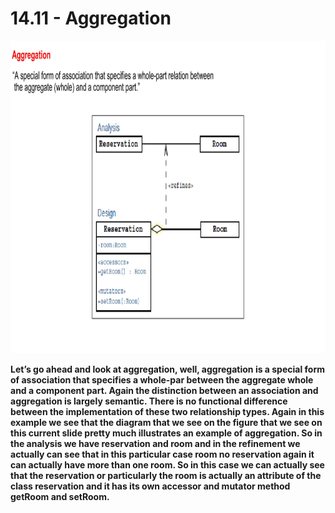 # 14.11 - Aggregation

<img src="/images/14_11_01.jpg" width="800" height="500">

**Let’s go ahead and look at aggregation, well, aggregation is a special form of association that specifies a whole-par between the aggregate whole and a component part. Again the distinction between an association and aggregation is largely semantic. There is no functional difference between the implementation of these two relationship types. Again in this example we see that the diagram that we see on the figure that we see on this current slide pretty much illustrates an example of aggregation. So in the analysis we have reservation and room and in the refinement we actually can see that in this particular case room no reservation again it can actually have more than one room. So in this case we can actually see that the reservation or particularly the room is actually an attribute of the class reservation and it has its own accessor and mutator method getRoom and setRoom.**